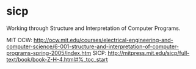 sicp
====

Working through Structure and Interpretation of Computer Programs.

MIT OCW: http://ocw.mit.edu/courses/electrical-engineering-and-computer-science/6-001-structure-and-interpretation-of-computer-programs-spring-2005/index.htm
SICP: http://mitpress.mit.edu/sicp/full-text/book/book-Z-H-4.html#%_toc_start
